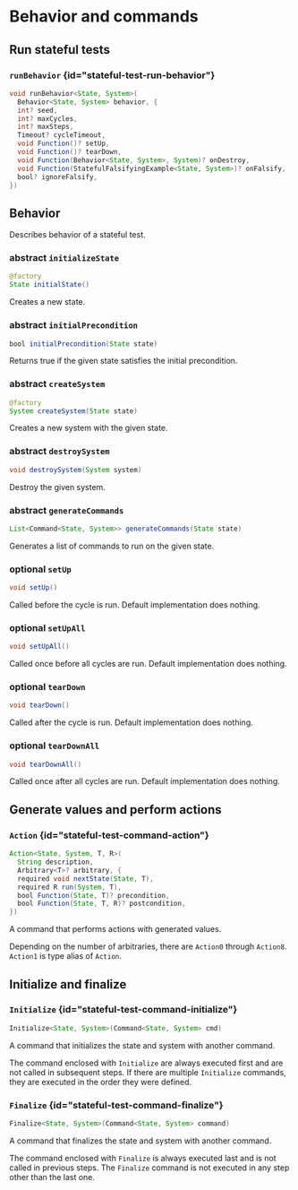 <show-structure for="chapter,procedure" depth="2"/>

# Behavior and commands

## Run stateful tests

### `runBehavior` {id="stateful-test-run-behavior"}

```Java
void runBehavior<State, System>(
  Behavior<State, System> behavior, {
  int? seed,
  int? maxCycles,
  int? maxSteps,
  Timeout? cycleTimeout,
  void Function()? setUp,
  void Function()? tearDown,
  void Function(Behavior<State, System>, System)? onDestroy,
  void Function(StatefulFalsifyingExample<State, System>)? onFalsify,
  bool? ignoreFalsify,
})
```


## Behavior

Describes behavior of a stateful test.

### abstract `initializeState`

```java
@factory
State initialState()
```

Creates a new state.


### abstract `initialPrecondition`

```Java
bool initialPrecondition(State state)
```

Returns true if the given state satisfies the initial precondition.


### abstract `createSystem`

```java
@factory
System createSystem(State state)
```

Creates a new system with the given state.


### abstract `destroySystem`

```java
void destroySystem(System system)
```

Destroy the given system.


### abstract `generateCommands`

```Java
List<Command<State, System>> generateCommands(State state)
```

Generates a list of commands to run on the given state.

### optional `setUp`

```Java
void setUp()
```

Called before the cycle is run.
Default implementation does nothing.

### optional `setUpAll`

```Java
void setUpAll()
```

Called once before all cycles are run.
Default implementation does nothing.

### optional `tearDown`

```Java
void tearDown()
```

Called after the cycle is run.
Default implementation does nothing.

### optional `tearDownAll`

```java
void tearDownAll()
```

Called once after all cycles are run.
Default implementation does nothing.


## Generate values and perform actions

### `Action` {id="stateful-test-command-action"}

```java
Action<State, System, T, R>(
  String description,
  Arbitrary<T>? arbitrary, {
  required void nextState(State, T),
  required R run(System, T),
  bool Function(State, T)? precondition,
  bool Function(State, T, R)? postcondition,
})
```

A command that performs actions with generated values.

Depending on the number of arbitraries, there are `Action0` through `Action8`. `Action1` is type alias of `Action`.


## Initialize and finalize

### `Initialize` {id="stateful-test-command-initialize"}

```java
Initialize<State, System>(Command<State, System> cmd)
```

A command that initializes the state and system with another command.

The command enclosed with `Initialize` are always executed first and are not called in subsequent steps. If there are multiple `Initialize` commands, they are executed in the order they were defined.

### `Finalize` {id="stateful-test-command-finalize"}

```java
Finalize<State, System>(Command<State, System> command)
```

A command that finalizes the state and system with another command.

The command enclosed with `Finalize` is always executed last and is not called in previous steps. The `Finalize` command is not executed in any step other than the last one.